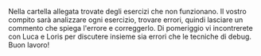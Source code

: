 Nella cartella allegata trovate degli esercizi che non funzionano. Il vostro compito sarà analizzare ogni esercizio, trovare errori, quindi lasciare un commento che spiega l'errore e correggerlo.
Di pomeriggio vi incontrerete con Luca e Loris per discutere insieme sia errori che le tecniche di debug.
Buon lavoro!